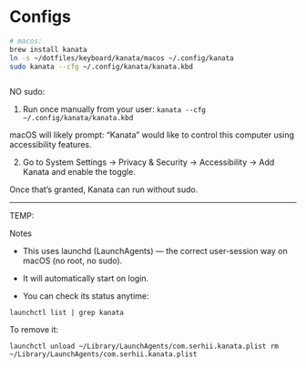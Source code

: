 # Configs

```bash
# macos:
brew install kanata
ln -s ~/dotfiles/keyboard/kanata/macos ~/.config/kanata
sudo kanata --cfg ~/.config/kanata/kanata.kbd



```

NO sudo:

1. Run once manually from your user:
   `kanata --cfg ~/.config/kanata/kanata.kbd`

macOS will likely prompt: “Kanata” would like to control this computer using accessibility features.

2. Go to
   System Settings → Privacy & Security → Accessibility → Add Kanata
   and enable the toggle.

Once that’s granted, Kanata can run without sudo.

---

TEMP:

Notes

- This uses launchd (LaunchAgents) — the correct user-session way on macOS (no root, no sudo).

- It will automatically start on login.

- You can check its status anytime:

`launchctl list | grep kanata`

To remove it:

`launchctl unload ~/Library/LaunchAgents/com.serhii.kanata.plist
rm ~/Library/LaunchAgents/com.serhii.kanata.plist`
